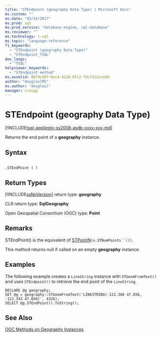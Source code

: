```yaml
---
title: "STEndpoint (geography Data Type) | Microsoft Docs"
ms.custom: ""
ms.date: "03/14/2017"
ms.prod: sql
ms.prod_service: "database-engine, sql-database"
ms.reviewer: ""
ms.technology: t-sql
ms.topic: "language-reference"
f1_keywords: 
  - "STEndpoint (geography Data Type)"
  - "STEndpoint_TSQL"
dev_langs: 
  - "TSQL"
helpviewer_keywords: 
  - "STEndpoint method"
ms.assetid: 8974cd07-8ec4-4126-8fc2-fdcf322ccedd
author: "douglaslMS"
ms.author: "douglasl"
manager: craigg
---
```

# STEndpoint (geography Data Type)
[!INCLUDE[tsql-appliesto-ss2008-asdb-xxxx-xxx-md](../../includes/tsql-appliesto-ss2008-asdb-xxxx-xxx-md.md)]

  Returns the end point of a **geography** instance.  
  
## Syntax  
  
```  
  
.STEndPoint ( )  
```  
  
## Return Types  
 [!INCLUDE[ssNoVersion](../../includes/ssnoversion-md.md)] return type: **geography**  
  
 CLR return type: **SqlGeography**  
  
 Open Geospatial Consortium (OGC) type: **Point**  
  
## Remarks  
 STEndPoint() is the equivalent of [STPointN](../../t-sql/spatial-geography/stpointn-geography-data-type.md)`(x.STNumPoints``())`.  
  
 This method returns null if called on an empty **geography** instance.  
  
## Examples  
 The following example creates a `LineString` instance with `STGeomFromText()` and uses `STEndpoint()` to retrieve the end point of the `LineString`.  
  
```  
DECLARE @g geography;  
SET @g = geography::STGeomFromText('LINESTRING(-122.360 47.656, -122.343 47.656)', 4326);  
SELECT @g.STEndPoint().ToString();  
```  
  
## See Also  
 [OGC Methods on Geography Instances](../../t-sql/spatial-geography/ogc-methods-on-geography-instances.md)  
  
  
